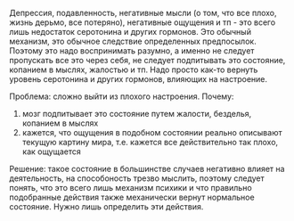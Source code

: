 Депрессия, подавленность, негативные мысли (о том, что все плохо, жизнь дерьмо, все потеряно), негативные ощущения и тп - это всего лишь недостаток серотонина и других гормонов. Это обычный механизм, это обычное следствие определенных предпосылок. Поэтому это надо воспринимать разумно, а именно не следует пропускать все это через себя, не следует подпитывать это состояние, копанием в мыслях, жалостью и тп. Надо просто как-то вернуть уровень серотонина и других гормонов, влияющих на настроение.

Проблема: сложно выйти из плохого настроения.
Почему: 
1. мозг подпитывает это состояние путем жалости, безделья, копанием в мыслях
2. кажется, что ощущения в подобном состоянии реально описывают текущую картину мира, т.е. кажется все действительно так плохо, как ощущается

Решение: 
такое состояние в большинстве случаев негативно влияет на деятельность, на способоность трезво мыслить, поэтому следует понять, что это всего лишь механизм психики и что правильно подобранные действия также механически вернут нормальное состояние. Нужно лишь определить эти действия.

